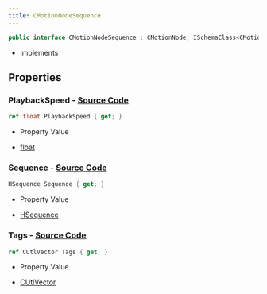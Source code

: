 ```yaml
---
title: CMotionNodeSequence
---
```


```csharp
public interface CMotionNodeSequence : CMotionNode, ISchemaClass<CMotionNode>, ISchemaClass<CMotionNodeSequence>, ISchemaField, ISchemaClass, INativeHandle
```

- Implements

## Properties

### **PlaybackSpeed** - [Source Code](https://github.com/swiftly-solution/swiftlys2/blob/main/managed/src/SwiftlyS2.Generated/Schemas/Interfaces/CMotionNodeSequence.cs#L21)

```csharp
ref float PlaybackSpeed { get; }
```

- Property Value

- [float](https://learn.microsoft.com/dotnet/api/system.single)

### **Sequence** - [Source Code](https://github.com/swiftly-solution/swiftlys2/blob/main/managed/src/SwiftlyS2.Generated/Schemas/Interfaces/CMotionNodeSequence.cs#L19)

```csharp
HSequence Sequence { get; }
```

- Property Value

- [HSequence](/docs/api/shared/schemadefinitions/hsequence)

### **Tags** - [Source Code](https://github.com/swiftly-solution/swiftlys2/blob/main/managed/src/SwiftlyS2.Generated/Schemas/Interfaces/CMotionNodeSequence.cs#L17)

```csharp
ref CUtlVector Tags { get; }
```

- Property Value

- [CUtlVector](/docs/api/)

